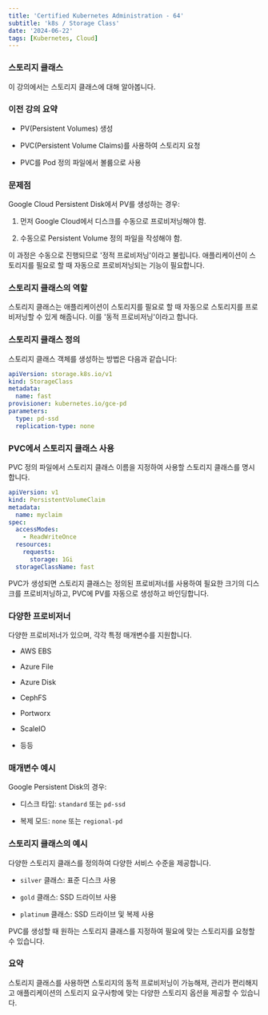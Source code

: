 ```yaml
--- 
title: 'Certified Kubernetes Administration - 64'
subtitle: 'k8s / Storage Class'
date: '2024-06-22'
tags: [Kubernetes, Cloud]
---
```


### 스토리지 클래스

이 강의에서는 스토리지 클래스에 대해 알아봅니다.

### 이전 강의 요약

- PV(Persistent Volumes) 생성

- PVC(Persistent Volume Claims)를 사용하여 스토리지 요청

- PVC를 Pod 정의 파일에서 볼륨으로 사용

### 문제점

Google Cloud Persistent Disk에서 PV를 생성하는 경우:

1. 먼저 Google Cloud에서 디스크를 수동으로 프로비저닝해야 함.

2. 수동으로 Persistent Volume 정의 파일을 작성해야 함.

이 과정은 수동으로 진행되므로 '정적 프로비저닝'이라고 불립니다. 애플리케이션이 스토리지를 필요로 할 때 자동으로 프로비저닝되는 기능이 필요합니다.

### 스토리지 클래스의 역할

스토리지 클래스는 애플리케이션이 스토리지를 필요로 할 때 자동으로 스토리지를 프로비저닝할 수 있게 해줍니다. 이를 '동적 프로비저닝'이라고 합니다.

### 스토리지 클래스 정의

스토리지 클래스 객체를 생성하는 방법은 다음과 같습니다:

```yaml
apiVersion: storage.k8s.io/v1
kind: StorageClass
metadata:
  name: fast
provisioner: kubernetes.io/gce-pd
parameters:
  type: pd-ssd
  replication-type: none
```

### PVC에서 스토리지 클래스 사용

PVC 정의 파일에서 스토리지 클래스 이름을 지정하여 사용할 스토리지 클래스를 명시합니다.

```yaml
apiVersion: v1
kind: PersistentVolumeClaim
metadata:
  name: myclaim
spec:
  accessModes:
    - ReadWriteOnce
  resources:
    requests:
      storage: 1Gi
  storageClassName: fast
```

PVC가 생성되면 스토리지 클래스는 정의된 프로비저너를 사용하여 필요한 크기의 디스크를 프로비저닝하고, PVC에 PV를 자동으로 생성하고 바인딩합니다.

### 다양한 프로비저너

다양한 프로비저너가 있으며, 각각 특정 매개변수를 지원합니다.

- AWS EBS

- Azure File

- Azure Disk

- CephFS

- Portworx

- ScaleIO

- 등등

### 매개변수 예시

Google Persistent Disk의 경우:

- 디스크 타입: `standard` 또는 `pd-ssd`

- 복제 모드: `none` 또는 `regional-pd`

### 스토리지 클래스의 예시

다양한 스토리지 클래스를 정의하여 다양한 서비스 수준을 제공합니다.

- `silver` 클래스: 표준 디스크 사용

- `gold` 클래스: SSD 드라이브 사용

- `platinum` 클래스: SSD 드라이브 및 복제 사용

PVC를 생성할 때 원하는 스토리지 클래스를 지정하여 필요에 맞는 스토리지를 요청할 수 있습니다.

### 요약

스토리지 클래스를 사용하면 스토리지의 동적 프로비저닝이 가능해져, 관리가 편리해지고 애플리케이션의 스토리지 요구사항에 맞는 다양한 스토리지 옵션을 제공할 수 있습니다.
